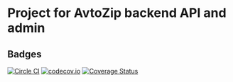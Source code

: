 # Project for AvtoZip backend API and admin

## Badges
[![Circle CI](https://circleci.com/gh/AvtoZip/api-avtozip.svg?style=shield)](https://circleci.com/gh/AvtoZip/api-avtozip)
[![codecov.io](https://codecov.io/github/AvtoZip/api-avtozip/coverage.svg)](https://codecov.io/github/AvtoZip/api-avtozip)
[![Coverage Status](https://coveralls.io/repos/github/AvtoZip/api-avtozip/badge.svg)](https://coveralls.io/github/AvtoZip/api-avtozip)
